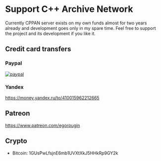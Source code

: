 # Support C++ Archive Network

Currently CPPAN server exists on my own funds almost for two years already and development goes only in my spare time. Feel free to support the project and its development if you like it.

## Credit card transfers

### Paypal

[![paypal](https://www.paypalobjects.com/en_US/i/btn/btn_donateCC_LG.gif)](https://www.paypal.com/cgi-bin/webscr?cmd=_s-xclick&hosted_button_id=37Q3U359YWRKJ)

### Yandex

https://money.yandex.ru/to/410015962212665

## Patreon

https://www.patreon.com/egorpugin

## Crypto

- Bitcoin: 1GUsPwLfsjnE6mb1UVXtXkJ5HHkRp9GY2k


